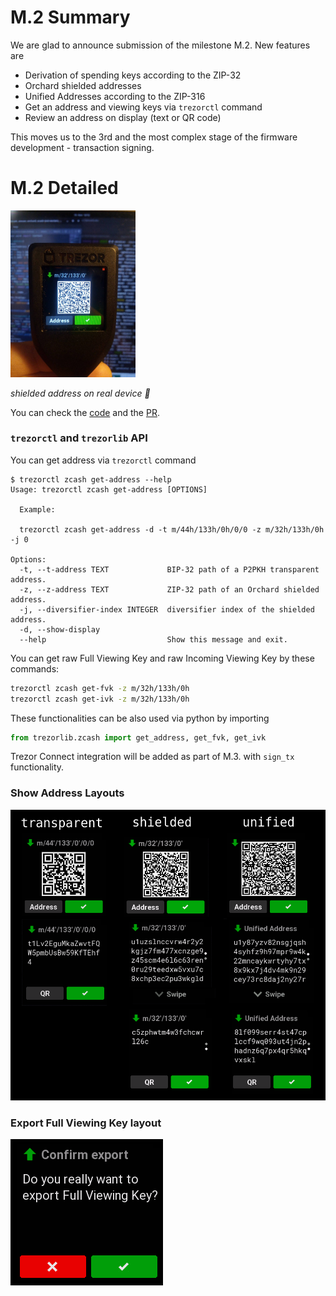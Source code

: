 # M.2 Summary

We are glad to announce submission of the milestone M.2. New features are

- Derivation of spending keys according to the ZIP-32
- Orchard shielded addresses
- Unified Addresses according to the ZIP-316
- Get an address and viewing keys via `trezorctl` command
- Review an address on display (text or QR code)

This moves us to the 3rd and the most complex stage of the firmware development - transaction signing.

# M.2 Detailed

<img src="img/z-address-TT.jpeg" width="200px">

_shielded address on real device :tada:_

You can check the [code](https://github.com/jarys/trezor-firmware/tree/zcash) and the [PR](https://github.com/trezor/trezor-firmware/pull/1847).

### `trezorctl` and `trezorlib` API

You can get address via `trezorctl` command

```
$ trezorctl zcash get-address --help
Usage: trezorctl zcash get-address [OPTIONS]

  Example:

  trezorctl zcash get-address -d -t m/44h/133h/0h/0/0 -z m/32h/133h/0h -j 0

Options:
  -t, --t-address TEXT             BIP-32 path of a P2PKH transparent address.
  -z, --z-address TEXT             ZIP-32 path of an Orchard shielded address.
  -j, --diversifier-index INTEGER  diversifier index of the shielded address.
  -d, --show-display
  --help                           Show this message and exit.
```

You can get raw Full Viewing Key and raw Incoming Viewing Key by these commands:

```bash
trezorctl zcash get-fvk -z m/32h/133h/0h
trezorctl zcash get-ivk -z m/32h/133h/0h
```

These functionalities can be also used via python by importing
```python
from trezorlib.zcash import get_address, get_fvk, get_ivk
```

Trezor Connect integration will be added as part of M.3. with `sign_tx` functionality.

### Show Address Layouts

<img src="img/layouts.png" width="600px">

### Export Full Viewing Key layout

<img src="img/export.png" witdh="200px">


